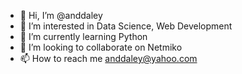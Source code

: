 - 👋 Hi, I’m @anddaley
- 👀 I’m interested in Data Science, Web Development
- 🌱 I’m currently learning Python
- 💞️ I’m looking to collaborate on Netmiko
- 📫 How to reach me anddaley@yahoo.com

<!---
anddaley/anddaley is a ✨ special ✨ repository because its `README.md` (this file) appears on your GitHub profile.
You can click the Preview link to take a look at your changes.
--->

